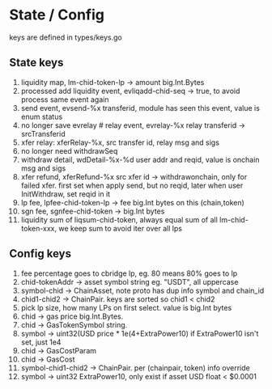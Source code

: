 # State / Config
keys are defined in types/keys.go
## State keys
1. liquidity map, lm-chid-token-lp -> amount big.Int.Bytes
2. processed add liquidity event, evliqadd-chid-seq -> true, to avoid process same event again
3. send event, evsend-%x transferid, module has seen this event, value is enum status
4. no longer save evrelay # relay event, evrelay-%x relay transferid -> srcTransferid
5. xfer relay: xferRelay-%x, src transfer id, relay msg and sigs
6. no longer need withdrawSeq
7. withdraw detail, wdDetail-%x-%d user addr and reqid, value is onchain msg and sigs
8. xfer refund, xferRefund-%x src xfer id -> withdrawonchain, only for failed xfer. first set when apply send, but no reqid, later when user InitWithdraw, set reqid in it
9. lp fee, lpfee-chid-token-lp -> fee big.Int bytes on this (chain,token)
10. sgn fee, sgnfee-chid-token -> big.Int bytes
11. liquidity sum of liqsum-chid-token, always equal sum of all lm-chid-token-xxx, we keep sum to avoid iter over all lps

## Config keys
1. fee percentage goes to cbridge lp, eg. 80 means 80% goes to lp
2. chid-tokenAddr -> asset symbol string eg. "USDT", all uppercase
3. symbol-chid -> ChainAsset, note proto has dup info symbol and chain_id
4. chid1-chid2 -> ChainPair. keys are sorted so chid1 < chid2
5. pick lp size, how many LPs on first select. value is big.Int bytes
6. chid -> gas price big.Int.Bytes.
7. chid -> GasTokenSymbol string.
8. symbol -> uint32(USD price * 1e(4+ExtraPower10) if ExtraPower10 isn't set, just 1e4
9. chid -> GasCostParam
10. chid -> GasCost
11. symbol-chid1-chid2 -> ChainPair. per (chainpair, token) info override
12. symbol -> uint32 ExtraPower10, only exist if asset USD float < $0.0001